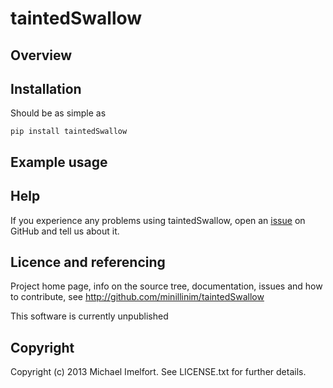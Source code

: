 # taintedSwallow

## Overview

## Installation

Should be as simple as

    pip install taintedSwallow

## Example usage

## Help

If you experience any problems using taintedSwallow, open an [issue](https://github.com/minillinim/taintedSwallow/issues) on GitHub and tell us about it.

## Licence and referencing

Project home page, info on the source tree, documentation, issues and how to contribute, see http://github.com/minillinim/taintedSwallow

This software is currently unpublished

## Copyright

Copyright (c) 2013 Michael Imelfort. See LICENSE.txt for further details.
